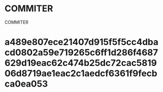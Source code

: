 # COMMITER
COMMITER






# a489e807ece21407d915f5f5cc4dbacd0802a59e719265c6ff1d286f4687629d19eac62c474b25dc72cac581906d8719ae1eac2c1aedcf6361f9fecbca0ea053
